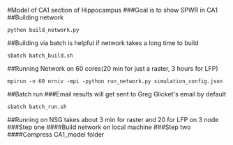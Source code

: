 #Model of CA1 section of Hippocampus
###Goal is to show SPWR in CA1
##Building network
```
python build_network.py
```
##Building via batch is helpful if network takes a long time to build
```
sbatch batch_build.sh
```
##Running Network on 60 cores(20 min for just a raster, 3 hours for LFP)
```
mpirun -n 60 nrniv -mpi -python run_network.py simulation_config.json
```
##Batch run
###Email results will get sent to Greg Glicket's email by default
```
sbatch batch_run.sh
```
##Running on NSG takes about 3 min for raster and 20 for LFP on 3 node
###Step one
####Build network on local machine
###Step two
####Compress CA1_model folder